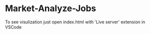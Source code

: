 # Market-Analyze-Jobs

To see visulization just open index.html with 'Live server' extension in VSCode

